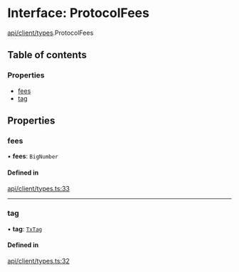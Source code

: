 # Interface: ProtocolFees

[api/client/types](../wiki/api.client.types).ProtocolFees

## Table of contents

### Properties

- [fees](../wiki/api.client.types.ProtocolFees#fees)
- [tag](../wiki/api.client.types.ProtocolFees#tag)

## Properties

### fees

• **fees**: `BigNumber`

#### Defined in

[api/client/types.ts:33](https://github.com/PolymeshAssociation/polymesh-sdk/blob/88db4a91/src/api/client/types.ts#L33)

___

### tag

• **tag**: [`TxTag`](../wiki/generated.types#txtag)

#### Defined in

[api/client/types.ts:32](https://github.com/PolymeshAssociation/polymesh-sdk/blob/88db4a91/src/api/client/types.ts#L32)
